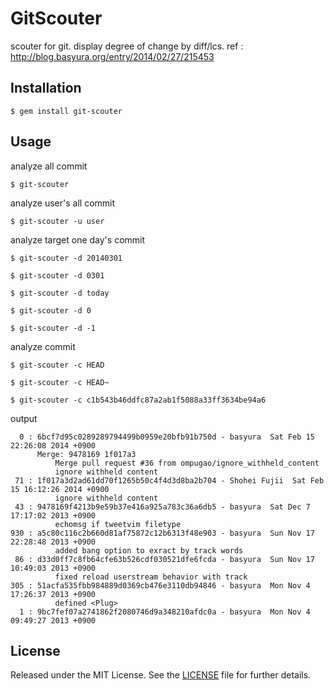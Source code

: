 # GitScouter

scouter for git.
display degree of change by diff/lcs.
ref : http://blog.basyura.org/entry/2014/02/27/215453

## Installation

    $ gem install git-scouter

## Usage

analyze all commit

    $ git-scouter

analyze user's all commit

    $ git-scouter -u user

analyze target one day's commit

    $ git-scouter -d 20140301

    $ git-scouter -d 0301

    $ git-scouter -d today

    $ git-scouter -d 0

    $ git-scouter -d -1

analyze commit

    $ git-scouter -c HEAD

    $ git-scouter -c HEAD~

    $ git-scouter -c c1b543b46ddfc87a2ab1f5088a33ff3634be94a6

output

      0 : 6bcf7d95c0289289794499b0959e20bfb91b750d - basyura  Sat Feb 15 22:26:08 2014 +0900
          Merge: 9478169 1f017a3
              Merge pull request #36 from ompugao/ignore_withheld_content
              ignore withheld content
     71 : 1f017a3d2ad61dd70f1265b50c4f4d3d8ba2b704 - Shohei Fujii  Sat Feb 15 16:12:26 2014 +0900
              ignore withheld content
     43 : 9478169f4213b9e59b37e416a925a783c36a6db5 - basyura  Sat Dec 7 17:17:02 2013 +0900
              echomsg if tweetvim filetype
    930 : a5c80c116c2b660d81af75872c12b6313f48e903 - basyura  Sun Nov 17 22:28:48 2013 +0900
              added bang option to exract by track words
     86 : d33d0ff7c8fb64cfe63b526cdf030521dfe6fcda - basyura  Sun Nov 17 10:49:03 2013 +0900
              fixed reload userstream behavior with track
    305 : 51acfa535fbb984889d0369cb476e3110db94846 - basyura  Mon Nov 4 17:26:37 2013 +0900
              defined <Plug>
      1 : 9bc7fef07a2741862f2080746d9a348210afdc0a - basyura  Mon Nov 4 09:49:27 2013 +0900

## License

Released under the MIT License.  See the [LICENSE][] file for further details.

[license]: LICENSE.txt
